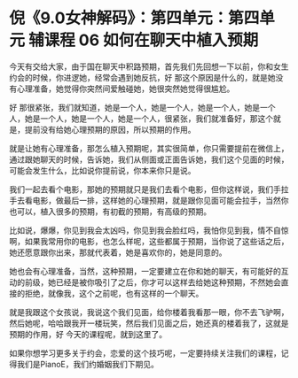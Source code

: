 # 倪《9.0女神解码》：第四单元：第四单元 辅课程 06 如何在聊天中植入预期

今天有交给大家，由于国在聊天中积路预期，首先我们先回想一下以前，你和女生约会的时候，你进逻她，经常会遇到她反抗，好 那这个原因是什么的，就是她没有心理准备，她觉得你突然间爱触碰她，她很突然她觉得很尴尬。

好 那很紧张，我们就知道，她是一个人，她是一个人，她是一个人，她是一个人，她是一个人，她是一个人，她是一个人，很紧张，我们就准备好，那这个就是，提前没有给她心理预期的原因，所以预期的作用。

就是让她有心理准备，那怎么植入预期呢，其实很简单，你只需要提前在微信上，通过跟她聊天的时候，告诉她，我们从侧面或正面告诉她，我们这个见面的时候，可能会发生什么，比如说你提前说，你本来你只是说。

我们一起去看个电影，那她的预期就只是我们去看个电影，但你这样说，我们手拉手去看电影，做最后一排，这样她的心理预期，就是跟你见面可能会拉手，当然你也可以，植入很多的预期，有初截的预期，有高级的预期。

比如说，爆爆，你见到我会太凶吗，你见到我会脸红吗，我怕你见到我，情不自惊啊，如果我常用你的电影，也怎么样呢，这些都属于预期，当你说了这些话之后，她还愿意跟你出来，那就代表着，她是喜欢你的，她是同意的。

她也会有心理准备，当然，这种预期，一定要建立在你和她的聊天，有可能好的互动的前级，她已经是被你吸引了之后，你才可以这样去给她这种预期，不然她会直接的拒绝，就像我，这个之前呢，也有这样的一个聊天。

就是我跟这个女孩说，我说这个我们见面，给你楼着我看那一眼，你不去飞驴啊，然后她呢，哈哈跟我开一楼玩笑，然后我们见面之后，她还真的楼着我了，这就是预期的作用，好 今天的课程呢，就到这里了。

如果你想学习更多关于约会，恋爱的这个技巧呢，一定要持续关注我们的课程，记得我们是PianoE，我们约婚姻我们下期见。